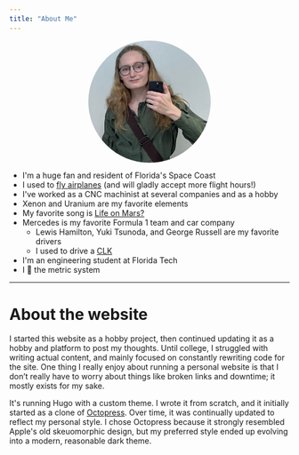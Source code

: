 ```yaml
---
title: "About Me"
---
```

<img alt="Portrait of Dakota" id="profile" style="max-width:25ch; display: block; margin: auto; border-radius: 50%;" src="/images/profile.jpeg">

* I'm a huge fan and resident of Florida's Space Coast
* I used to [fly airplanes](/pages/flying/) (and will gladly accept more flight hours!)
* I've worked as a CNC machinist at several companies and as a hobby
* Xenon and Uranium are my favorite elements
* My favorite song is [Life on Mars?](/files/lifeonmars.mp3)
* Mercedes is my favorite Formula 1 team and car company
    * Lewis Hamilton, Yuki Tsunoda, and George Russell are my favorite drivers
    * I used to drive a [CLK](clk.jpg)
* I'm an engineering student at Florida Tech
* I 💜 the metric system

---

# About the website

I started this website as a hobby project, then continued updating it as a hobby and platform to post my thoughts. Until college, I struggled with writing actual content, and mainly focused on constantly rewriting code for the site. One thing I really enjoy about running a personal website is that I don’t really have to worry about things like broken links and downtime; it mostly exists for my sake. 

It's running Hugo with a custom theme. I wrote it from scratch, and it initially started as a clone of [Octopress](https://github.com/parsiya/Hugo-Octopress). Over time, it was continually updated to reflect my personal style. I chose Octopress because it strongly resembled Apple's old skeuomorphic design, but my preferred style ended up evolving into a modern, reasonable dark theme. 
